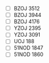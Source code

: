- [ ] BZOJ 3512
- [ ] BZOJ 3944
- [ ] BZOJ 4176
- [ ] YZOJ 2395
- [ ] YZOJ 3091
- [ ] UOJ 188
- [ ] 51NOD 1847
- [ ] 51NOD 1860